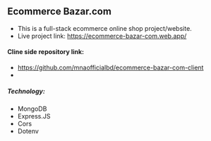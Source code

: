 ## Ecommerce Bazar.com
- This is a full-stack ecommerce online shop project/website.
- Live project link: https://ecommerce-bazar-com.web.app/
#### Cline side repository link:
- https://github.com/mnaofficialbd/ecommerce-bazar-com-client
- 
##### Technology:
- MongoDB
- Express.JS
- Cors
- Dotenv